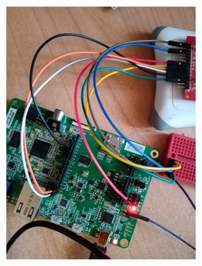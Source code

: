 ![alt text](https://github.com/Geordat/seal_stm32/blob/main/nfc_seal/IMG_20220509_111610.jpg?raw=true)

